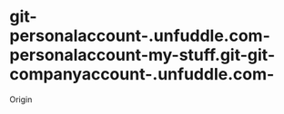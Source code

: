 git-personalaccount-.unfuddle.com-personalaccount-my-stuff.git-git-companyaccount-.unfuddle.com-
================================================================================================

Origin
